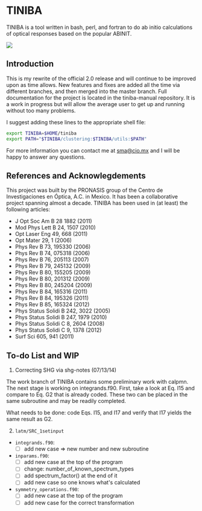 TINIBA
===========================
TINIBA is a tool written in bash, perl, and fortran to do ab initio calculations of optical responses based on the popular ABINIT.

![](https://raw2.github.com/roguephysicist/tiniba-manual/master/plots/3drho.png)

Introduction
-------------------

This is my rewrite of the official 2.0 release and will continue to be improved upon as time allows. New features and fixes are added all the time via different branches, and then merged into the master branch. Full documentation for the project is located in the tiniba-manual repository. It is a work in progress but will allow the average user to get up and running without too many problems.

I suggest adding these lines to the appropriate shell file:

```bash
export TINIBA=$HOME/tiniba
export PATH="$TINIBA/clustering:$TINIBA/utils:$PATH"
```

For more information you can contact me at sma@cio.mx and I will be happy to answer any questions.

References and Acknowlegdements
--------------

This project was built by the PRONASIS group of the Centro de Investigaciones en Óptica, A.C. in Mexico. It has been a collaborative project spanning almost a decade. TINIBA has been used in (at least) the following articles:
* J Opt Soc Am B 28 1882 (2011)
* Mod Phys Lett B 24, 1507 (2010)
* Opt Laser Eng 49, 668 (2011)
* Opt Mater 29, 1 (2006)
* Phys Rev B 73, 195330 (2006)
* Phys Rev B 74, 075318 (2006)
* Phys Rev B 76, 205113 (2007)
* Phys Rev B 79, 245132 (2009)
* Phys Rev B 80, 155205 (2009)
* Phys Rev B 80, 201312 (2009)
* Phys Rev B 80, 245204 (2009)
* Phys Rev B 84, 165316 (2011)
* Phys Rev B 84, 195326 (2011)
* Phys Rev B 85, 165324 (2012)
* Phys Status Solidi B 242, 3022 (2005)
* Phys Status Solidi B 247, 1979 (2010)
* Phys Status Solidi C 8, 2604 (2008)
* Phys Status Solidi C 9, 1378 (2012)
* Surf Sci 605, 941 (2011)

To-do List and WIP
-------------------

1. Correcting SHG via shg-notes (07/13/14)

The work branch of TINIBA contains some preliminary work with calpmn. The next stage is working on integrands.f90. First, take a look at Eq. I15 and compare to Eq. G2 that is already coded. These two can be placed in the same subroutine and may be readily completed.

What needs to be done: code Eqs. I15, and I17 and verify that I17 yields the same result as G2.

2. `latm/SRC_1setinput`

* `integrands.f90`:
    - [ ] add new case => new number and new subroutine

* `inparams.f90`:
    - [ ] add new case at the top of the program 
    - [ ] change: number_of_known_spectrum_types
    - [ ] add spectrum_factor() at the end of it
    - [ ] add new case so one knows what's calculated

* `symmetry_operations.f90`:
    - [ ] add new case at the top of the program
    - [ ] add new case for the correct transformation

